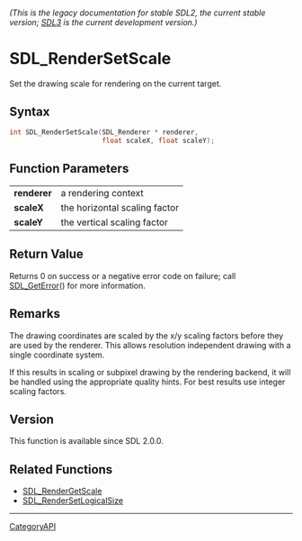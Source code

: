 ###### (This is the legacy documentation for stable SDL2, the current stable version; [SDL3](https://wiki.libsdl.org/SDL3/) is the current development version.)
# SDL_RenderSetScale

Set the drawing scale for rendering on the current target.

## Syntax

```c
int SDL_RenderSetScale(SDL_Renderer * renderer,
                       float scaleX, float scaleY);

```

## Function Parameters

|                  |                               |
| ---------------- | ----------------------------- |
| **renderer**     | a rendering context           |
| **scaleX**       | the horizontal scaling factor |
| **scaleY**       | the vertical scaling factor   |

## Return Value

Returns 0 on success or a negative error code on failure; call
[SDL_GetError](SDL_GetError)() for more information.

## Remarks

The drawing coordinates are scaled by the x/y scaling factors before they
are used by the renderer. This allows resolution independent drawing with a
single coordinate system.

If this results in scaling or subpixel drawing by the rendering backend, it
will be handled using the appropriate quality hints. For best results use
integer scaling factors.

## Version

This function is available since SDL 2.0.0.

## Related Functions

* [SDL_RenderGetScale](SDL_RenderGetScale)
* [SDL_RenderSetLogicalSize](SDL_RenderSetLogicalSize)

----
[CategoryAPI](CategoryAPI)

